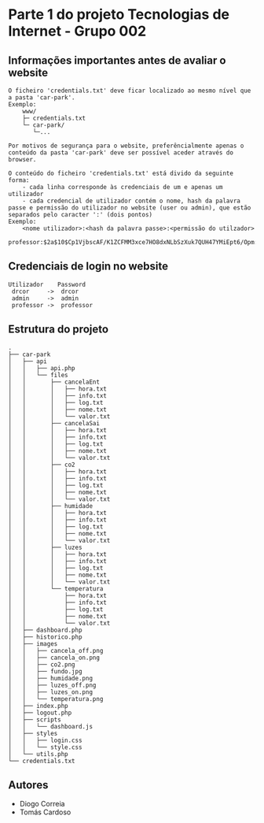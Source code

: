 # Parte 1 do projeto Tecnologias de Internet - Grupo 002

## Informações importantes antes de avaliar o website
    O ficheiro 'credentials.txt' deve ficar localizado ao mesmo nível que a pasta 'car-park'.
    Exemplo:
        www/
        ├─ credentials.txt
        └─ car-park/
           └─...

    Por motivos de segurança para o website, preferêncialmente apenas o conteúdo da pasta 'car-park' deve ser possível aceder através do browser.

    O conteúdo do ficheiro 'credentials.txt' está divido da seguinte forma:
        - cada linha corresponde às credenciais de um e apenas um utilizador
        - cada credencial de utilizador contém o nome, hash da palavra passe e permissão do utilizador no website (user ou admin), que estão separados pelo caracter ':' (dois pontos)
    Exemplo:
        <nome utilizador>:<hash da palavra passe>:<permissão do utilzador>
        professor:$2a$10$Cp1VjbscAF/K1ZCFMM3xce7HO8dxNLbSzXuk7QUH47YMiEpt6/Opm:admin


## Credenciais de login no website
    Utilizador    Password
     drcor     ->  drcor
     admin     ->  admin
     professor ->  professor


## Estrutura do projeto
    .
    ├── car-park
    │   ├── api
    │   │   ├── api.php
    │   │   └── files
    │   │       ├── cancelaEnt
    │   │       │   ├── hora.txt
    │   │       │   ├── info.txt
    │   │       │   ├── log.txt
    │   │       │   ├── nome.txt
    │   │       │   └── valor.txt
    │   │       ├── cancelaSai
    │   │       │   ├── hora.txt
    │   │       │   ├── info.txt
    │   │       │   ├── log.txt
    │   │       │   ├── nome.txt
    │   │       │   └── valor.txt
    │   │       ├── co2
    │   │       │   ├── hora.txt
    │   │       │   ├── info.txt
    │   │       │   ├── log.txt
    │   │       │   ├── nome.txt
    │   │       │   └── valor.txt
    │   │       ├── humidade
    │   │       │   ├── hora.txt
    │   │       │   ├── info.txt
    │   │       │   ├── log.txt
    │   │       │   ├── nome.txt
    │   │       │   └── valor.txt
    │   │       ├── luzes
    │   │       │   ├── hora.txt
    │   │       │   ├── info.txt
    │   │       │   ├── log.txt
    │   │       │   ├── nome.txt
    │   │       │   └── valor.txt
    │   │       └── temperatura
    │   │           ├── hora.txt
    │   │           ├── info.txt
    │   │           ├── log.txt
    │   │           ├── nome.txt
    │   │           └── valor.txt
    │   ├── dashboard.php
    │   ├── historico.php
    │   ├── images
    │   │   ├── cancela_off.png
    │   │   ├── cancela_on.png
    │   │   ├── co2.png
    │   │   ├── fundo.jpg
    │   │   ├── humidade.png
    │   │   ├── luzes_off.png
    │   │   ├── luzes_on.png
    │   │   └── temperatura.png
    │   ├── index.php
    │   ├── logout.php
    │   ├── scripts
    │   │   └── dashboard.js
    │   ├── styles
    │   │   ├── login.css
    │   │   └── style.css
    │   └── utils.php
    └── credentials.txt
    
## Autores
- Diogo Correia
- Tomás Cardoso
